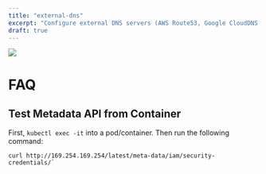 ```yaml
---
title: "external-dns"
excerpt: "Configure external DNS servers (AWS Route53, Google CloudDNS and others) for Kubernetes Ingresses and Services"
draft: true
---
```

![](/assets/61e5a81-external-dns.png)

# FAQ

## Test Metadata API from Container

First, `kubectl exec -it` into a pod/container. Then run the following command:

```
curl http://169.254.169.254/latest/meta-data/iam/security-credentials/`
```
